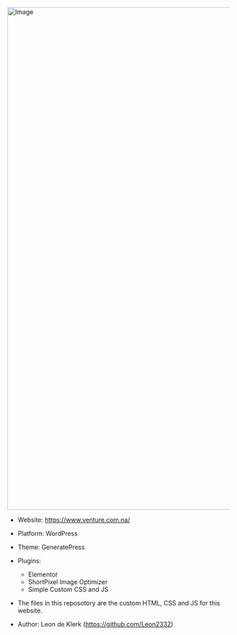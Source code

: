 <img width="2120" height="1141" alt="Image" src="https://github.com/user-attachments/assets/5060e186-bcb2-4e23-aad2-39c69302b7f0" />


- Website: https://www.venture.com.na/
- Platform: WordPress
- Theme: GeneratePress
- Plugins:
    - Elementor
    - ShortPixel Image Optimizer
    - Simple Custom CSS and JS

- The files in this reposotory are the custom HTML, CSS and JS for this website.
- Author: Leon de Klerk (https://github.com/Leon2332)
